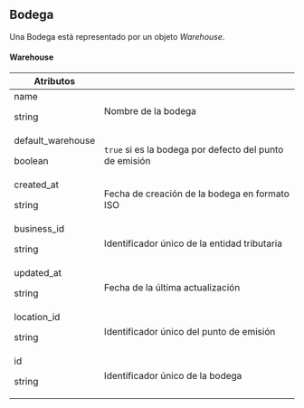 ## Bodega

Una Bodega está representado por un objeto _Warehouse_.

#### Warehouse
Atributos |  &nbsp;
--------- | -----------
name<p class="dt-data-type">string</p> | Nombre de la bodega
default_warehouse<p class="dt-data-type">boolean</p> | `true` si es la bodega por defecto del punto de emisión
created_at<p class="dt-data-type">string</p> | Fecha de creación de la bodega en formato ISO
business_id<p class="dt-data-type">string</p> | Identificador único de la entidad tributaria
updated_at<p class="dt-data-type">string</p> | Fecha de la última actualización
location_id<p class="dt-data-type">string</p> | Identificador único del punto de emisión
id<p class="dt-data-type">string</p> | Identificador único de la bodega